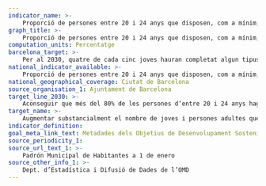 ```yaml
---
indicator_name: >-
    Proporció de persones entre 20 i 24 anys que disposen, com a mínim, del títol de Batxillerat o de CFGM
graph_title: >-
    Proporció de persones entre 20 i 24 anys que disposen, com a mínim, del títol de Batxillerat o de CFGM
computation_units: Percentatge
barcelona_target: >-
    Per al 2030, quatre de cada cinc joves hauran completat algun tipus de formació postobligatòria
national_indicator_available: >-
    Proporció de persones entre 20 i 24 anys que disposen, com a mínim, del títol de Batxillerat o de CFGM
national_geographical_coverage: Ciutat de Barcelona
source_organisation_1: Ajuntament de Barcelona
target_line_2030: >-
    Aconseguir que més del 80% de les persones d’entre 20 i 24 anys hagin completat amb èxit, com a mínim, estudis de Batxillerat o de Cicle Formatiu de Grau Mig
target_name: >-
    Augmentar substancialment el nombre de joves i persones adultes que tenen les competències necessàries, en particular tècniques i professionals, per a accedir a l’ocupació, el treball digne i l’emprenedoria
indicator_definition:
goal_meta_link_text: Metadades dels Objetius de Desenvolupament Sostenible de les Nacions Unides (pdf 894kB)
source_periodicity_1: 
source_url_text_1: >-
    Padrón Municipal de Habitantes a 1 de enero
source_other_info_1: >-
    Dept. d’Estadística i Difusió de Dades de l’OMD
---
```

